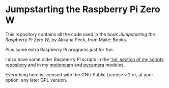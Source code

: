 # Jumpstarting the Raspberry Pi Zero W

This repository contains all the code used in the book
*Jumpstarting the Raspberry Pi Zero W*, by Akkana Peck, from Make: Books.

Plus some extra Raspberry Pi programs just for fun.

I also have some older Raspberry Pi scripts in the
['rpi' section of my scripts repository](https://github.com/akkana/scripts/tree/master/rpi)
and in my
[motioncam](https://github.com/akkana/scripts/tree/master/motioncam) and
[pycamera](https://github.com/akkana/scripts/tree/master/pycamera)
modules.

Everything here is licensed with the GNU Public License v.2 or, at
your option, any later GPL version.

